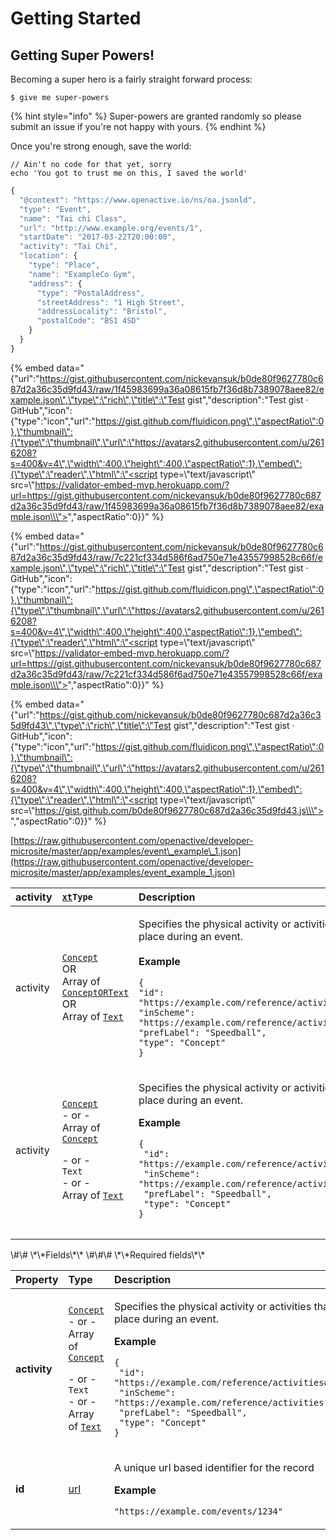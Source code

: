 # Getting Started

## Getting Super Powers!

Becoming a super hero is a fairly straight forward process:

```text
$ give me super-powers
```

{% hint style="info" %}
Super-powers are granted randomly so please submit an issue if you're not happy with yours.
{% endhint %}

Once you're strong enough, save the world:

```text
// Ain't no code for that yet, sorry
echo 'You got to trust me on this, I saved the world'
```

```javascript
{
  "@context": "https://www.openactive.io/ns/oa.jsonld",
  "type": "Event",
  "name": "Tai chi Class",
  "url": "http://www.example.org/events/1",
  "startDate": "2017-03-22T20:00:00",
  "activity": "Tai Chi",
  "location": {
    "type": "Place",
    "name": "ExampleCo Gym",
    "address": {
      "type": "PostalAddress",
      "streetAddress": "1 High Street",
      "addressLocality": "Bristol",
      "postalCode": "BS1 4SD"
    }
  }
}
```

{% embed data="{\"url\":\"https://gist.githubusercontent.com/nickevansuk/b0de80f9627780c687d2a36c35d9fd43/raw/1f45983699a36a08615fb7f36d8b7389078aee82/example.json\",\"type\":\"rich\",\"title\":\"Test gist\",\"description\":\"Test gist · GitHub\",\"icon\":{\"type\":\"icon\",\"url\":\"https://gist.github.com/fluidicon.png\",\"aspectRatio\":0},\"thumbnail\":{\"type\":\"thumbnail\",\"url\":\"https://avatars2.githubusercontent.com/u/2616208?s=400&v=4\",\"width\":400,\"height\":400,\"aspectRatio\":1},\"embed\":{\"type\":\"reader\",\"html\":\"<script type=\\\"text/javascript\\\" src=\\\"https://validator-embed-mvp.herokuapp.com/?url=https://gist.githubusercontent.com/nickevansuk/b0de80f9627780c687d2a36c35d9fd43/raw/1f45983699a36a08615fb7f36d8b7389078aee82/example.json\\\"></script>\",\"aspectRatio\":0}}" %}

{% embed data="{\"url\":\"https://gist.githubusercontent.com/nickevansuk/b0de80f9627780c687d2a36c35d9fd43/raw/7c221cf334d586f6ad750e71e43557998528c66f/example.json\",\"type\":\"rich\",\"title\":\"Test gist\",\"description\":\"Test gist · GitHub\",\"icon\":{\"type\":\"icon\",\"url\":\"https://gist.github.com/fluidicon.png\",\"aspectRatio\":0},\"thumbnail\":{\"type\":\"thumbnail\",\"url\":\"https://avatars2.githubusercontent.com/u/2616208?s=400&v=4\",\"width\":400,\"height\":400,\"aspectRatio\":1},\"embed\":{\"type\":\"reader\",\"html\":\"<script type=\\\"text/javascript\\\" src=\\\"https://validator-embed-mvp.herokuapp.com/?url=https://gist.githubusercontent.com/nickevansuk/b0de80f9627780c687d2a36c35d9fd43/raw/7c221cf334d586f6ad750e71e43557998528c66f/example.json\\\"></script>\",\"aspectRatio\":0}}" %}

{% embed data="{\"url\":\"https://gist.github.com/nickevansuk/b0de80f9627780c687d2a36c35d9fd43\",\"type\":\"rich\",\"title\":\"Test gist\",\"description\":\"Test gist · GitHub\",\"icon\":{\"type\":\"icon\",\"url\":\"https://gist.github.com/fluidicon.png\",\"aspectRatio\":0},\"thumbnail\":{\"type\":\"thumbnail\",\"url\":\"https://avatars2.githubusercontent.com/u/2616208?s=400&v=4\",\"width\":400,\"height\":400,\"aspectRatio\":1},\"embed\":{\"type\":\"reader\",\"html\":\"<script type=\\\"text/javascript\\\" src=\\\"https://gist.github.com/b0de80f9627780c687d2a36c35d9fd43.js\\\"></script>\",\"aspectRatio\":0}}" %}

[https://raw.githubusercontent.com/openactive/developer-microsite/master/app/examples/event\_example\_1.json](https://raw.githubusercontent.com/openactive/developer-microsite/master/app/examples/event_example_1.json)

<table>
  <thead>
    <tr>
      <th style="text-align:left">activity</th>
      <th style="text-align:left"><a href="getting-started.md"><code>xt</code></a><code>Type</code>
      </th>
      <th style="text-align:left">Description</th>
    </tr>
  </thead>
  <tbody>
    <tr>
      <td style="text-align:left">activity</td>
      <td style="text-align:left"><a href="getting-started.md"><code>Concept</code></a>
        <br />OR
        <br />Array of <a href="getting-started.md"><code>ConceptORText</code></a>
        <br
        />OR
        <br />Array of <a href="getting-started.md"><code>Text</code></a>
      </td>
      <td style="text-align:left">
        <p>Specifies the physical activity or activities that will take place during
          an event.
          <br />
          <br /><b>Example</b>
          <br />
        </p>
        <p><code>{</code>
          <br /> <code>&quot;id&quot;: &quot;https://example.com/reference/activities#Speedball&quot;,</code>
          <br
          /> <code>&quot;inScheme&quot;: &quot;https://example.com/reference/activities&quot;,</code>
          <br
          /> <code>&quot;prefLabel&quot;: &quot;Speedball&quot;,</code>
          <br /> <code>&quot;type&quot;: &quot;Concept&quot;</code>
          <br /><code>}</code>
        </p>
      </td>
    </tr>
    <tr>
      <td style="text-align:left">activity</td>
      <td style="text-align:left">
        <p><a href="getting-started.md"><code>Concept</code></a>
          <br />- or -
          <br />Array of <a href="../publishing-data/data-feeds/"><code>Concept</code></a>
        </p>
        <p>- or -
          <br /><code>Text</code>
          <br />- or -
          <br />Array of <a href="getting-started.md"><code>Text</code></a>
        </p>
      </td>
      <td style="text-align:left">
        <p>Specifies the physical activity or activities that will take place during
          an event.</p>
        <p><b>Example</b>
        </p>
        <p><code>{<br /> &quot;id&quot;: &quot;https://example.com/reference/activities#Speedball&quot;,<br /> &quot;inScheme&quot;: &quot;https://example.com/reference/activities&quot;,<br /> &quot;prefLabel&quot;: &quot;Speedball&quot;,<br /> &quot;type&quot;: &quot;Concept&quot;<br />}</code>
        </p>
      </td>
    </tr>
    <tr>
      <td style="text-align:left"></td>
      <td style="text-align:left"></td>
      <td style="text-align:left"></td>
    </tr>
    <tr>
      <td style="text-align:left"></td>
      <td style="text-align:left"></td>
      <td style="text-align:left"></td>
    </tr>
  </tbody>
</table>\#\# \*\*Fields\*\* \#\#\# \*\*Required fields\*\*

<table>
  <thead>
    <tr>
      <th style="text-align:left">Property</th>
      <th style="text-align:left">Type</th>
      <th style="text-align:left">Description</th>
    </tr>
  </thead>
  <tbody>
    <tr>
      <td style="text-align:left"><b>activity</b>
      </td>
      <td style="text-align:left">
        <p><a href="getting-started.md"><code>Concept</code></a>
          <br />- or -
          <br />Array of <a href="../publishing-data/data-feeds/"><code>Concept</code></a>
        </p>
        <p>- or -
          <br /><code>Text</code>
          <br />- or -
          <br />Array of <a href="getting-started.md"><code>Text</code></a>
        </p>
      </td>
      <td style="text-align:left">
        <p>Specifies the physical activity or activities that will take place during
          an event.</p>
        <p><b>Example</b>
        </p>
        <p><code>{<br /> &quot;id&quot;: &quot;https://example.com/reference/activities#Speedball&quot;,<br /> &quot;inScheme&quot;: &quot;https://example.com/reference/activities&quot;,<br /> &quot;prefLabel&quot;: &quot;Speedball&quot;,<br /> &quot;type&quot;: &quot;Concept&quot;<br />}</code>
        </p>
      </td>
    </tr>
    <tr>
      <td style="text-align:left"><b>id</b>
      </td>
      <td style="text-align:left"><a href="../publishing-data/structuring-data/amenities.md">url</a>
      </td>
      <td style="text-align:left">
        <p>A unique url based identifier for the record
          <br />
        </p>
        <p><b>Example</b>
        </p>
        <p><code>&quot;https://example.com/events/1234&quot;</code>
        </p>
      </td>
    </tr>
  </tbody>
</table>
